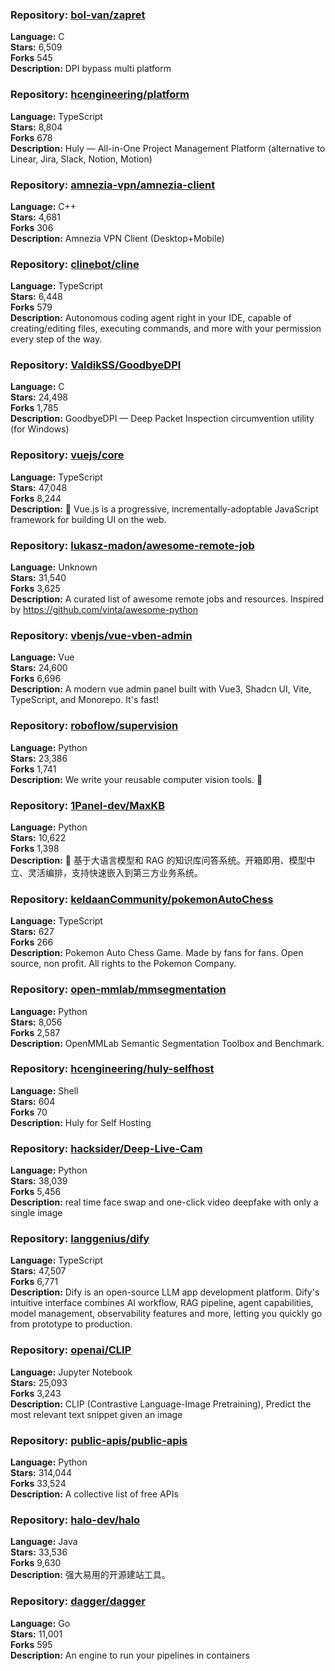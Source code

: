 ### **Repository:** [bol-van/zapret](https://github.com/bol-van/zapret)  

**Language:** C  
**Stars:** 6,509  
**Forks** 545  
**Description:** DPI bypass multi platform  

### **Repository:** [hcengineering/platform](https://github.com/hcengineering/platform)  

**Language:** TypeScript  
**Stars:** 8,804  
**Forks** 678  
**Description:** Huly — All-in-One Project Management Platform (alternative to Linear, Jira, Slack, Notion, Motion)  

### **Repository:** [amnezia-vpn/amnezia-client](https://github.com/amnezia-vpn/amnezia-client)  

**Language:** C++  
**Stars:** 4,681  
**Forks** 306  
**Description:** Amnezia VPN Client (Desktop+Mobile)  

### **Repository:** [clinebot/cline](https://github.com/clinebot/cline)  

**Language:** TypeScript  
**Stars:** 6,448  
**Forks** 579  
**Description:** Autonomous coding agent right in your IDE, capable of creating/editing files, executing commands, and more with your permission every step of the way.  

### **Repository:** [ValdikSS/GoodbyeDPI](https://github.com/ValdikSS/GoodbyeDPI)  

**Language:** C  
**Stars:** 24,498  
**Forks** 1,785  
**Description:** GoodbyeDPI — Deep Packet Inspection circumvention utility (for Windows)  

### **Repository:** [vuejs/core](https://github.com/vuejs/core)  

**Language:** TypeScript  
**Stars:** 47,048  
**Forks** 8,244  
**Description:** 🖖 Vue.js is a progressive, incrementally-adoptable JavaScript framework for building UI on the web.  

### **Repository:** [lukasz-madon/awesome-remote-job](https://github.com/lukasz-madon/awesome-remote-job)  

**Language:** Unknown  
**Stars:** 31,540  
**Forks** 3,625  
**Description:** A curated list of awesome remote jobs and resources. Inspired by https://github.com/vinta/awesome-python  

### **Repository:** [vbenjs/vue-vben-admin](https://github.com/vbenjs/vue-vben-admin)  

**Language:** Vue  
**Stars:** 24,600  
**Forks** 6,696  
**Description:** A modern vue admin panel built with Vue3, Shadcn UI, Vite, TypeScript, and Monorepo. It's fast!  

### **Repository:** [roboflow/supervision](https://github.com/roboflow/supervision)  

**Language:** Python  
**Stars:** 23,386  
**Forks** 1,741  
**Description:** We write your reusable computer vision tools. 💜  

### **Repository:** [1Panel-dev/MaxKB](https://github.com/1Panel-dev/MaxKB)  

**Language:** Python  
**Stars:** 10,622  
**Forks** 1,398  
**Description:** 🚀 基于大语言模型和 RAG 的知识库问答系统。开箱即用、模型中立、灵活编排，支持快速嵌入到第三方业务系统。  

### **Repository:** [keldaanCommunity/pokemonAutoChess](https://github.com/keldaanCommunity/pokemonAutoChess)  

**Language:** TypeScript  
**Stars:** 627  
**Forks** 266  
**Description:** Pokemon Auto Chess Game. Made by fans for fans. Open source, non profit. All rights to the Pokemon Company.  

### **Repository:** [open-mmlab/mmsegmentation](https://github.com/open-mmlab/mmsegmentation)  

**Language:** Python  
**Stars:** 8,056  
**Forks** 2,587  
**Description:** OpenMMLab Semantic Segmentation Toolbox and Benchmark.  

### **Repository:** [hcengineering/huly-selfhost](https://github.com/hcengineering/huly-selfhost)  

**Language:** Shell  
**Stars:** 604  
**Forks** 70  
**Description:** Huly for Self Hosting  

### **Repository:** [hacksider/Deep-Live-Cam](https://github.com/hacksider/Deep-Live-Cam)  

**Language:** Python  
**Stars:** 38,039  
**Forks** 5,456  
**Description:** real time face swap and one-click video deepfake with only a single image  

### **Repository:** [langgenius/dify](https://github.com/langgenius/dify)  

**Language:** TypeScript  
**Stars:** 47,507  
**Forks** 6,771  
**Description:** Dify is an open-source LLM app development platform. Dify's intuitive interface combines AI workflow, RAG pipeline, agent capabilities, model management, observability features and more, letting you quickly go from prototype to production.  

### **Repository:** [openai/CLIP](https://github.com/openai/CLIP)  

**Language:** Jupyter Notebook  
**Stars:** 25,093  
**Forks** 3,243  
**Description:** CLIP (Contrastive Language-Image Pretraining), Predict the most relevant text snippet given an image  

### **Repository:** [public-apis/public-apis](https://github.com/public-apis/public-apis)  

**Language:** Python  
**Stars:** 314,044  
**Forks** 33,524  
**Description:** A collective list of free APIs  

### **Repository:** [halo-dev/halo](https://github.com/halo-dev/halo)  

**Language:** Java  
**Stars:** 33,536  
**Forks** 9,630  
**Description:** 强大易用的开源建站工具。  

### **Repository:** [dagger/dagger](https://github.com/dagger/dagger)  

**Language:** Go  
**Stars:** 11,001  
**Forks** 595  
**Description:** An engine to run your pipelines in containers  

